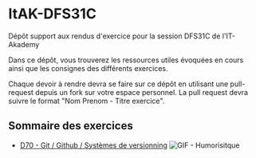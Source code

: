 # ItAK-DFS31C

Dépôt support aux rendus d'exercice pour la session DFS31C de l'IT-Akademy

Dans ce dépôt, vous trouverez les ressources utiles évoquées en cours ainsi que les consignes des différents exercices.

Chaque devoir à rendre devra se faire sur ce dépôt en utilisant une pull-request depuis un fork sur votre espace personnel.
La pull request devra suivre le format "Nom Prenom - Titre exercice".

## Sommaire des exercices

  - [D70 - Git / Github / Systèmes de versionning](D70_Git/Exercices.md)
![GIF - Humorisitque](https://media.giphy.com/media/v1.Y2lkPTc5MGI3NjExZnh6NmIyeHA5MXRsZDc0cXRvMXdnMDFkNTE5MzN1Nm9zNDRkNHg4cCZlcD12MV9pbnRlcm5hbF9naWZfYnlfaWQmY3Q9Zw/krewXUB6LBja/giphy.gif)

